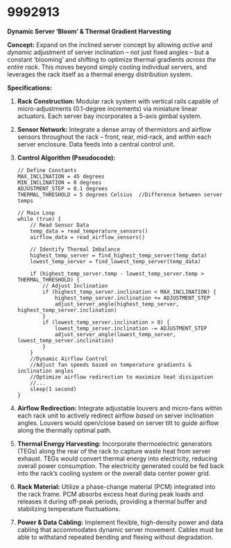 # 9992913

**Dynamic Server ‘Bloom’ & Thermal Gradient Harvesting**

**Concept:** Expand on the inclined server concept by allowing *active* and *dynamic* adjustment of server inclination – not just fixed angles – but a constant ‘blooming’ and shifting to optimize thermal gradients *across the entire rack*. This moves beyond simply cooling individual servers, and leverages the rack itself as a thermal energy distribution system.

**Specifications:**

1.  **Rack Construction:** Modular rack system with vertical rails capable of micro-adjustments (0.1-degree increments) via miniature linear actuators. Each server bay incorporates a 5-axis gimbal system.

2.  **Sensor Network:** Integrate a dense array of thermistors and airflow sensors throughout the rack – front, rear, mid-rack, and *within* each server enclosure. Data feeds into a central control unit.

3.  **Control Algorithm (Pseudocode):**

    ```
    // Define Constants
    MAX_INCLINATION = 45 degrees
    MIN_INCLINATION = 0 degrees
    ADJUSTMENT_STEP = 0.1 degrees
    THERMAL_THRESHOLD = 5 degrees Celsius  //Difference between server temps

    // Main Loop
    while (true) {
        // Read Sensor Data
        temp_data = read_temperature_sensors()
        airflow_data = read_airflow_sensors()

        // Identify Thermal Imbalance
        highest_temp_server = find_highest_temp_server(temp_data)
        lowest_temp_server = find_lowest_temp_server(temp_data)

        if (highest_temp_server.temp - lowest_temp_server.temp > THERMAL_THRESHOLD) {
            // Adjust Inclination
            if (highest_temp_server.inclination < MAX_INCLINATION) {
                highest_temp_server.inclination += ADJUSTMENT_STEP
                adjust_server_angle(highest_temp_server, highest_temp_server.inclination)
            }
            if (lowest_temp_server.inclination > 0) {
                lowest_temp_server.inclination -= ADJUSTMENT_STEP
                adjust_server_angle(lowest_temp_server, lowest_temp_server.inclination)
            }
        }
        //Dynamic Airflow Control
        //Adjust fan speeds based on temperature gradients & inclination angles
        //Optimize airflow redirection to maximize heat dissipation
        //...
        sleep(1 second)
    }
    ```

4.  **Airflow Redirection:** Integrate adjustable louvers and micro-fans within each rack unit to actively redirect airflow *based* on server inclination angles. Louvers would open/close based on server tilt to guide airflow along the thermally optimal path.

5.  **Thermal Energy Harvesting:** Incorporate thermoelectric generators (TEGs) along the rear of the rack to capture waste heat from server exhaust. TEGs would convert thermal energy into electricity, reducing overall power consumption. The electricity generated could be fed back into the rack’s cooling system or the overall data center power grid.

6.  **Rack Material:** Utilize a phase-change material (PCM) integrated into the rack frame. PCM absorbs excess heat during peak loads and releases it during off-peak periods, providing a thermal buffer and stabilizing temperature fluctuations.

7.  **Power & Data Cabling:** Implement flexible, high-density power and data cabling that accommodates dynamic server movement. Cables must be able to withstand repeated bending and flexing without degradation.
